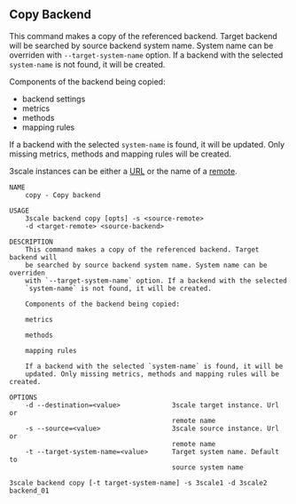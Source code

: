 ## Copy Backend

This command makes a copy of the referenced backend.
Target backend will be searched by source backend system name. System name can be overriden with `--target-system-name` option.
If a backend with the selected `system-name` is not found, it will be created.

Components of the backend being copied:

* backend settings
* metrics
* methods
* mapping rules

If a backend with the selected `system-name` is found, it will be updated. Only missing metrics, methods and mapping rules will be created.

3scale instances can be either a [URL](docs/remotes.md#remote-urls) or the name of a [remote](docs/remotes.md).

```shell
NAME
    copy - Copy backend

USAGE
    3scale backend copy [opts] -s <source-remote>
    -d <target-remote> <source-backend>

DESCRIPTION
    This command makes a copy of the referenced backend. Target backend will
    be searched by source backend system name. System name can be overriden
    with `--target-system-name` option. If a backend with the selected
    `system-name` is not found, it will be created.

    Components of the backend being copied:

    metrics

    methods

    mapping rules

    If a backend with the selected `system-name` is found, it will be
    updated. Only missing metrics, methods and mapping rules will be created.

OPTIONS
    -d --destination=<value>             3scale target instance. Url or
                                         remote name
    -s --source=<value>                  3scale source instance. Url or
                                         remote name
    -t --target-system-name=<value>      Target system name. Default to
                                         source system name
```

```shell
3scale backend copy [-t target-system-name] -s 3scale1 -d 3scale2 backend_01
```
